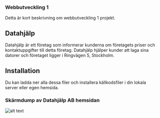 ### Webbutveckling 1  
Detta är kort beskrivning om webbutveckling 1 projekt.
## Datahjälp
Datahjälp är ett företag som informerar kunderna om företagets priser och kontaktuppgifter till detta företag. Datahjälp hjälper kunder att laga sina datorer och företaget ligger i Ringvägen 5, Stockholm.  
## Installation
Du kan ladda ner alla dessa filer och installera källkodsfiler i din lokala server eller egen hemsida.
### Skärmdump av Datahjälp AB hemsidan
![alt text](https://github.com/fadihanna123/schoolwork/blob/master/screenshot.png "Screenshot av hemsidan")
